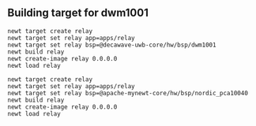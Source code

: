 ## Building target for dwm1001

```no-highlight
newt target create relay
newt target set relay app=apps/relay
newt target set relay bsp=@decawave-uwb-core/hw/bsp/dwm1001
newt build relay
newt create-image relay 0.0.0.0
newt load relay
```


```no-highlight
newt target create relay
newt target set relay app=apps/relay
newt target set relay bsp=@apache-mynewt-core/hw/bsp/nordic_pca10040
newt build relay
newt create-image relay 0.0.0.0
newt load relay
```